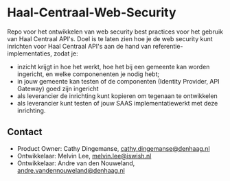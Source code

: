 # Haal-Centraal-Web-Security

Repo voor het ontwikkelen van web security best practices voor het gebruik van Haal Centraal API's. Doel is te laten zien hoe je de web security kunt inrichten voor Haal Centraal API's aan de hand van referentie-implementaties, zodat je:

* inzicht krijgt in hoe het werkt, hoe het bij een gemeente kan worden ingericht, en welke componenenten je nodig hebt;
* in jouw gemeente kan testen of de componenten (Identity Provider, API Gateway) goed zijn ingericht
* als leverancier de inrichting kunt kopieren om tegenaan te ontwikkelen
* als leverancier kunt testen of jouw SAAS implementatiewerkt met deze inrichting.


## Contact 
* Product Owner: Cathy Dingemanse, cathy.dingemanse@denhaag.nl 
* Ontwikkelaar: Melvin Lee, melvin.lee@iswish.nl 
* Ontwikkelaar: Andre van den Nouweland, andre.vandennouweland@denhaag.nl
